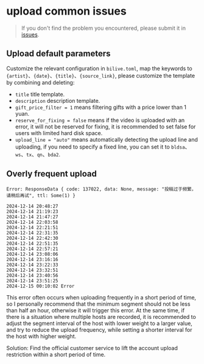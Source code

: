 # upload common issues

> If you don't find the problem you encountered, please submit it in [issues](https://github.com/timerring/bilive/issues/new/choose).

## Upload default parameters

Customize the relevant configuration in `bilive.toml`, map the keywords to `{artist}`、`{date}`、`{title}`、`{source_link}`, please customize the template by combining and deleting:

- `title` title template.
- `description` description template.
- `gift_price_filter = 1` means filtering gifts with a price lower than 1 yuan.
- `reserve_for_fixing = false` means if the video is uploaded with an error, it will not be reserved for fixing, it is recommended to set false for users with limited hard disk space.
- `upload_line = "auto"` means automatically detecting the upload line and uploading, if you need to specify a fixed line, you can set it to `bldsa`、`ws`、`tx`、`qn`、`bda2`.

## Overly frequent upload

```
Error: ResponseData { code: 137022, data: None, message: "投稿过于频繁，请稍后再试", ttl: Some(1) }
```
```
2024-12-14 20:48:27
2024-12-14 21:19:23
2024-12-14 21:47:27
2024-12-14 22:03:58
2024-12-14 22:21:51
2024-12-14 22:31:35
2024-12-14 22:42:30
2024-12-14 22:51:35
2024-12-14 22:57:21
2024-12-14 23:08:06
2024-12-14 23:16:16
2024-12-14 23:22:33
2024-12-14 23:32:51
2024-12-14 23:40:56
2024-12-14 23:51:25
2024-12-15 00:10:02 Error
```
This error often occurs when uploading frequently in a short period of time, so I personally recommend that the minimum segment should not be less than half an hour, otherwise it will trigger this error. At the same time, if there is a situation where multiple hosts are recorded, it is recommended to adjust the segment interval of the host with lower weight to a larger value, and try to reduce the upload frequency, while setting a shorter interval for the host with higher weight.

Solution: Find the official customer service to lift the account upload restriction within a short period of time.